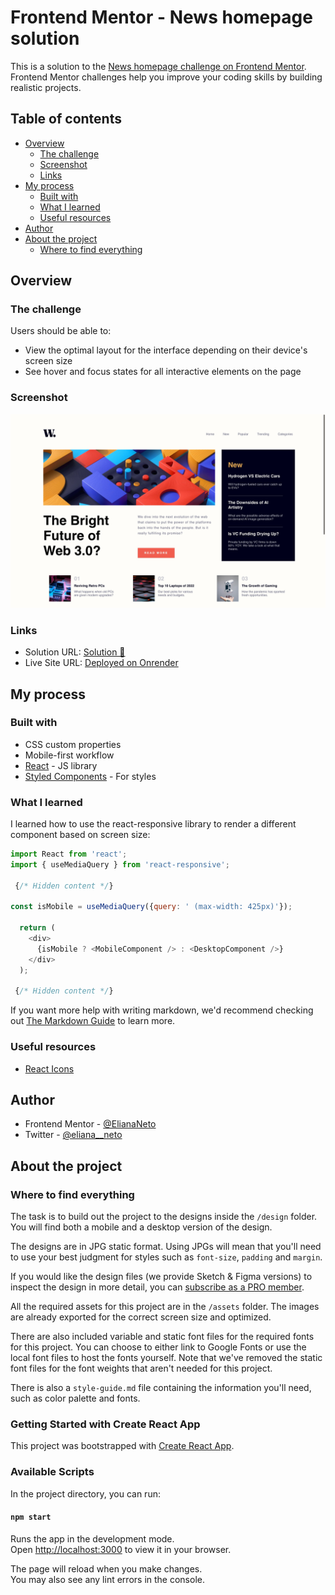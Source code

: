 # Frontend Mentor - News homepage solution

This is a solution to the [News homepage challenge on Frontend Mentor](https://www.frontendmentor.io/challenges/news-homepage-H6SWTa1MFl). Frontend Mentor challenges help you improve your coding skills by building realistic projects. 

## Table of contents

- [Overview](#overview)
  - [The challenge](#the-challenge)
  - [Screenshot](#screenshot)
  - [Links](#links)
- [My process](#my-process)
  - [Built with](#built-with)
  - [What I learned](#what-i-learned)
  - [Useful resources](#useful-resources)
- [Author](#author)
- [About the project](#about-the-project)
  - [Where to find everything](#where-to-find-everything)



## Overview

### The challenge

Users should be able to:

- View the optimal layout for the interface depending on their device's screen size
- See hover and focus states for all interactive elements on the page

### Screenshot

![](./screenshots/desktop.jpeg)

### Links

- Solution URL: [Solution 🎉](https://www.frontendmentor.io/solutions/responsive-homepage-2Q98xDI6cE)
- Live Site URL: [Deployed on Onrender](https://news-vrdt.onrender.com)

## My process

### Built with

- CSS custom properties
- Mobile-first workflow
- [React](https://reactjs.org/) - JS library
- [Styled Components](https://styled-components.com/) - For styles


### What I learned

I learned how to use the react-responsive library to render a different component based on screen size:

```js
import React from 'react';
import { useMediaQuery } from 'react-responsive';

 {/* Hidden content */}

const isMobile = useMediaQuery({query: ' (max-width: 425px)'});

  return (
    <div>
      {isMobile ? <MobileComponent /> : <DesktopComponent />}
    </div>
  );

 {/* Hidden content */}


```

If you want more help with writing markdown, we'd recommend checking out [The Markdown Guide](https://www.markdownguide.org/) to learn more.



### Useful resources

- [React Icons](https://react-icons.github.io/react-icons) 


## Author

- Frontend Mentor - [@ElianaNeto](https://www.frontendmentor.io/profile/ElianaNeto)
- Twitter - [@eliana__neto](https://twitter.com/eliana__neto)

## About the project

### Where to find everything

The task is to build out the project to the designs inside the `/design` folder. You will find both a mobile and a desktop version of the design. 

The designs are in JPG static format. Using JPGs will mean that you'll need to use your best judgment for styles such as `font-size`, `padding` and `margin`. 

If you would like the design files (we provide Sketch & Figma versions) to inspect the design in more detail, you can [subscribe as a PRO member](https://www.frontendmentor.io/pro).

All the required assets for this project are in the `/assets` folder. The images are already exported for the correct screen size and optimized.

There are also included variable and static font files for the required fonts for this project. You can choose to either link to Google Fonts or use the local font files to host the fonts yourself. Note that we've removed the static font files for the font weights that aren't needed for this project.

There is also a `style-guide.md` file containing the information you'll need, such as color palette and fonts.


### Getting Started with Create React App

This project was bootstrapped with [Create React App](https://github.com/facebook/create-react-app).

### Available Scripts

In the project directory, you can run:

#### `npm start`

Runs the app in the development mode.\
Open [http://localhost:3000](http://localhost:3000) to view it in your browser.

The page will reload when you make changes.\
You may also see any lint errors in the console.


